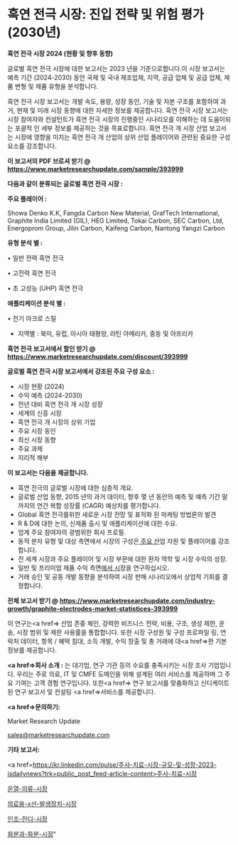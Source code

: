# 흑연 전극 시장: 진입 전략 및 위험 평가(2030년)

<strong>흑연 전극 시장 2024 (현황 및 향후 동향)</strong>

글로벌 흑연 전극 시장에 대한 보고서는 2023 년을 기준으로합니다.이 시장 보고서는 예측 기간 (2024-2030) 동안 국제 및 국내 제조업체, 지역, 공급 업체 및 공급 업체, 제품 변형 및 제품 유형을 분석합니다.

흑연 전극 시장 보고서는 개발 속도, 용량, 성장 동인, 기술 및 자본 구조를 포함하여 과거, 현재 및 미래 시장 동향에 대한 자세한 정보를 제공합니다. 흑연 전극 시장 보고서는 시장 참여자와 컨설턴트가 흑연 전극 시장의 진행중인 시나리오를 이해하는 데 도움이되는 포괄적 인 세부 정보를 제공하는 것을 목표로합니다. 흑연 전극 개 시장 산업 보고서는 시장에 영향을 미치는 흑연 전극 개 산업의 상위 산업 플레이어와 관련된 중요한 구성 요소를 강조합니다.



<strong>이 보고서의 PDF 브로셔 받기 @ <a href=https://www.marketresearchupdate.com/sample/393999>https://www.marketresearchupdate.com/sample/393999</a></strong>



<strong>다음과 같이 분류되는 글로벌 흑연 전극 시장 :</strong>



<strong>주요 플레이어 :</strong>

Showa Denko K.K, Fangda Carbon New Material, GrafTech International, Graphite India Limited (GIL), HEG Limited, Tokai Carbon, SEC Carbon, Ltd, Energoprom Group, Jilin Carbon, Kaifeng Carbon, Nantong Yangzi Carbon



<strong>유형 분석 별 :</strong>

• 일반 전력 흑연 전극

• 고전력 흑연 전극

• 초 고성능 (UHP) 흑연 전극



<strong>애플리케이션 분석 별 :</strong>

• 전기 아크로 스틸

<ul>
  <li>지역별 : 북미, 유럽, 아시아 태평양, 라틴 아메리카, 중동 및 아프리카</li>
</ul>


<strong>흑연 전극 보고서에서 할인 받기 @ <a href=https://www.marketresearchupdate.com/discount/393999>https://www.marketresearchupdate.com/discount/393999</a></strong>



<strong>글로벌 흑연 전극 시장 보고서에서 강조된 주요 구성 요소 :</strong>
<ul>
  <li>시장 현황 (2024)</li>
  <li>수익 예측 (2024-2030)</li>
  <li>전년 대비 흑연 전극 개 시장 성장</li>
  <li>세계의 신흥 시장</li>
  <li>흑연 전극 개 시장의 상위 기업</li>
  <li>주요 시장 동인</li>
  <li>최신 시장 동향</li>
  <li>주요 과제</li>
  <li>지리적 해부</li>
</ul>


<strong>이 보고서는 다음을 제공합니다.</strong>
<ul>
  <li>흑연 전극의 글로벌 시장에 대한 심층적 개요.</li>
  <li>글로벌 산업 동향, 2015 년의 과거 데이터, 향후 몇 년 동안의 예측 및 예측 기간 말까지의 연간 복합 성장률 (CAGR) 예상치를 평가합니다.</li>
  <li>Global 흑연 전극를위한 새로운 시장 전망 및 표적화 된 마케팅 방법론의 발견</li>
  <li>R &amp; D에 대한 논의, 신제품 출시 및 애플리케이션에 대한 수요.</li>
  <li>업계 주요 참여자의 광범위한 회사 프로필.</li>
  <li>동적 분자 유형 및 대상 측면에서 시장의 구성은<a href=> 주요 산</a>업 자원 및 플레이어를 강조합니다.</li>
  <li>전 세계 시장과 주요 플레이어 및 시장 부문에 대한 환자 역학 및 시장 수익의 성장.</li>
  <li>일반 및 프리미엄 제품 수익 측면<a href=>에서 시</a>장을 연구하십시오.</li>
  <li>거래 승인 및 공동 개발 동향을 분석하여 시장 판매 시나리오에서 상업적 기회를 결정합니다.</li>
</ul>



<strong>전체 보고서 받기 @ <a href=https://www.marketresearchupdate.com/industry-growth/graphite-electrodes-market-statistices-393999>https://www.marketresearchupdate.com/industry-growth/graphite-electrodes-market-statistices-393999</a></strong>

이 연구는<a href=> 산업 존중</a> 체인, 강력한 비즈니스 전략, 비용, 구조, 생성 제한, 운송, 시장 범위 및 제한 사용률을 통합합니다. 또한 시장 구성원 및 구성 프로파일 링, 연락처 데이터, 항목 / 혜택 침대, 소득 개발, 수익 창출 및 총 거래에 대<a href=>한 기본 </a>정보를 제공합니다.



<strong><a href=>회사 소</a>개 :</strong>
는 대기업, 연구 기관 등의 수요를 충족시키는 시장 조사 기업입니다. 우리는 주로 의료, IT 및 CMFE 도메인을 위해 설계된 여러 서비스를 제공하며 그 주요 기여는 고객 경험 연구입니다. 또한<a href=> 연구 보</a>고서를 맞춤화하고 신디케이트 된 연구 보고서 및 컨설팅 <a href=>서비스</a>를 제공합니다.



<strong><a href=>문의하기:</a></strong>

Market Research Update

sales@marketresearchupdate.com



<strong>기타 보고서:</strong>

<a href=https://kr.linkedin.com/pulse/주사-치료-시장-규모-및-성장-2023-isdailynews?trk=public_post_feed-article-content>주사-치료-시장</a>

<a href=https://www.linkedin.com/pulse/온열-의류-시장-경쟁-분석-및-성장-잠재력-2029-trendsetters-talk-360-analysis/>온열-의류-시장</a>

<a href=https://www.linkedin.com/pulse/의료용-x선-발생장치-시장-세분화-연구-및-목표-고객2029년-isdailynews-vvnnf/>의료용-x선-발생장치-시장</a>

<a href=https://www.linkedin.com/pulse/인조-잔디-시장-규모-및-성장-2023-analytics-alchemy-360-analysis-giz9f/>인조-잔디-시장</a>

<a href=https://www.linkedin.com/pulse/화분과-화분-시장-경쟁-분석-및-성장-잠재력-2030-market-matrix-musings-analysis-dadnc/>화분과-화분-시장</a>"
